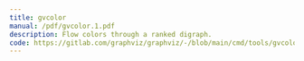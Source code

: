 ```yaml
---
title: gvcolor
manual: /pdf/gvcolor.1.pdf
description: Flow colors through a ranked digraph.
code: https://gitlab.com/graphviz/graphviz/-/blob/main/cmd/tools/gvcolor.c
---
```

